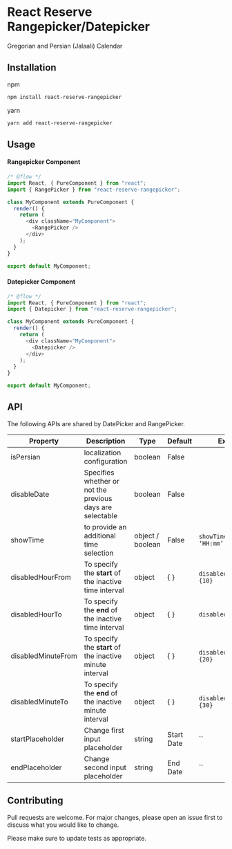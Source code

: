 # React Reserve Rangepicker/Datepicker

Gregorian and Persian (Jalaali) Calendar 

## Installation

npm

```bash
npm install react-reserve-rangepicker
```

yarn

```bash
yarn add react-reserve-rangepicker
```

## Usage

#### Rangepicker Component

```javascript
/* @flow */
import React, { PureComponent } from "react";
import { RangePicker } from "react-reserve-rangepicker";

class MyComponent extends PureComponent {
  render() {
    return (
      <div className="MyComponent">
        <RangePicker />
      </div>
    );
  }
}

export default MyComponent;
```

#### Datepicker Component

```javascript
/* @flow */
import React, { PureComponent } from "react";
import { Datepicker } from "react-reserve-rangepicker";

class MyComponent extends PureComponent {
  render() {
    return (
      <div className="MyComponent">
        <Datepicker />
      </div>
    );
  }
}

export default MyComponent;
```

## API

The following APIs are shared by DatePicker and RangePicker.

| Property           | Description                                               | Type             | Default    | Example                          |
| ------------------ | --------------------------------------------------------- | ---------------- | ---------- | -------------------------------- |
| isPersian          | localization configuration                                | boolean          | False      |                                  |
| disableDate        | Specifies whether or not the previous days are selectable | boolean          | False      |                                  |
| showTime           | to provide an additional time selection                   | object / boolean | False      | `showTime={{ format: ‘HH:mm’ }}` |
| disabledHourFrom   | To specify the **start** of the inactive time interval    | object           | { }        | `disabledHourFrom={10}`          |
| disabledHourTo     | To specify the **end** of the inactive time interval      | object           | { }        | `disabledHourTo={12}`            |
| disabledMinuteFrom | To specify the **start** of the inactive minute interval  | object           | { }        | `disabledMinuteFrom={20}`        |
| disabledMinuteTo   | To specify the **end** of the inactive minute interval    | object           | { }        | `disabledMinuteTo={30}`          |
| startPlaceholder   | Change first input placeholder                            | string           | Start Date | ``                               |
| endPlaceholder     | Change second input placeholder                           | string           | End Date   | ``                               |

## Contributing

Pull requests are welcome. For major changes, please open an issue first to discuss what you would like to change.

Please make sure to update tests as appropriate.
